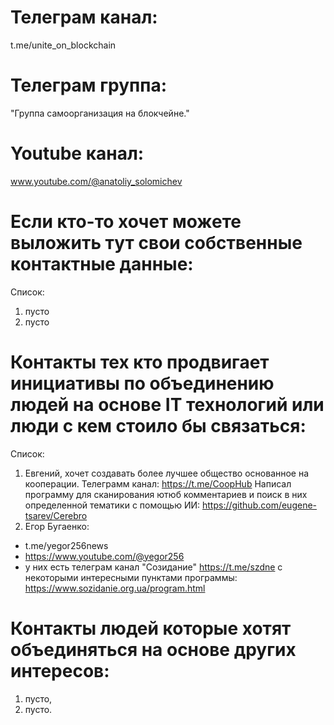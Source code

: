# Телеграм канал: 
t.me/unite_on_blockchain

# Телеграм группа:
"Группа самоорганизация на блокчейне."

# Youtube канал:
www.youtube.com/@anatoliy_solomichev

# Если кто-то хочет можете выложить тут свои собственные контактные данные:
Список:
1) пусто
2) пусто

# Контакты тех кто продвигает инициативы по объединению людей на основе IT технологий или люди с кем стоило бы связаться:
Список:
1) Евгений, хочет создавать более лучшее общество основанное на кооперации. Телеграмм канал: https://t.me/CoopHub Написал программу для сканирования ютюб комментариев и поиск в них определенной тематики с помощью ИИ: https://github.com/eugene-tsarev/Cerebro
2) Егор Бугаенко: 
- t.me/yegor256news
- https://www.youtube.com/@yegor256
- у них есть телеграм канал "Созидание" https://t.me/szdne с некоторыми интересными пунктами программы: https://www.sozidanie.org.ua/program.html

# Контакты людей которые хотят объединяться на основе других интересов:
1) пусто,
2) пусто.
